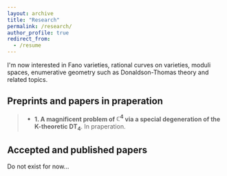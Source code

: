 ```yaml
---
layout: archive
title: "Research"
permalink: /research/
author_profile: true
redirect_from:
  - /resume
---
```


I'm now interested in Fano varieties, rational curves on varieties, moduli spaces, enumerative geometry such as Donaldson-Thomas theory and related topics.

## Preprints and papers in praperation
> + **1. A magnificent problem of $\mathbb C^4$ via a special degeneration of the K-theoretic $\mathbf{DT}_4$**. In praperation.

## Accepted and published papers

Do not exist for now...
